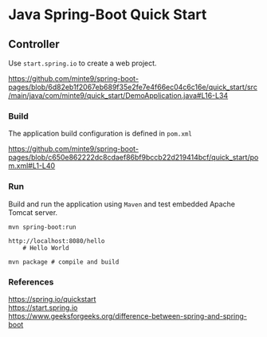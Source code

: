 # Java Spring-Boot Quick Start

## Controller

Use `start.spring.io` to create a web project.

https://github.com/minte9/spring-boot-pages/blob/6d82eb1f2067eb689f35e2fe7e4f66ec04c6c16e/quick_start/src/main/java/com/minte9/quick_start/DemoApplication.java#L16-L34

### Build

The application build configuration is defined in `pom.xml`

https://github.com/minte9/spring-boot-pages/blob/c650e862222dc8cdaef86bf9bccb22d219414bcf/quick_start/pom.xml#L1-L40

### Run

Build and run the application using `Maven` and test embedded Apache Tomcat server.

~~~
mvn spring-boot:run

http://localhost:8080/hello
    # Hello World

mvn package # compile and build
~~~

### References

https://spring.io/quickstart  
https://start.spring.io  
https://www.geeksforgeeks.org/difference-between-spring-and-spring-boot  
